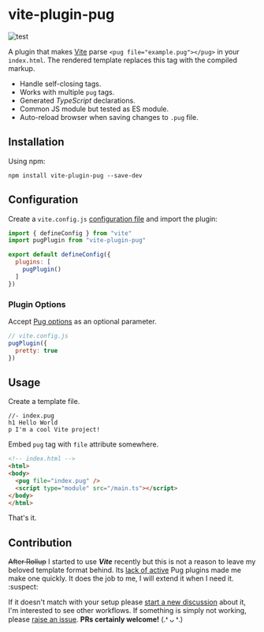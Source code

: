# vite-plugin-pug

![test](https://github.com/SubZtep/vite-plugin-pug/workflows/npm%20test/badge.svg)

A plugin that makes [Vite](https://vitejs.dev/) parse `<pug file="example.pug"></pug>` in your `index.html`. The rendered template replaces this tag with the compiled markup.

- Handle self-closing tags.
- Works with multiple `pug` tags.
- Generated _TypeScript_ declarations.
- Common JS module but tested as ES module.
- Auto-reload browser when saving changes to `.pug` file.

## Installation

Using npm:

```console
npm install vite-plugin-pug --save-dev
```

## Configuration

Create a `vite.config.js` [configuration file](https://vitejs.dev/config/) and import the plugin:

```js
import { defineConfig } from "vite"
import pugPlugin from "vite-plugin-pug"

export default defineConfig({
  plugins: [
    pugPlugin()
  ]
})
```

### Plugin Options

Accept [Pug options](https://pugjs.org/api/reference.html#options) as an optional parameter.

```js
// vite.config.js
pugPlugin({
  pretty: true
})
```

## Usage

Create a template file.

```pug
//- index.pug
h1 Hello World
p I'm a cool Vite project!
```

Embed `pug` tag with `file` attribute somewhere.

```html
<!-- index.html -->
<html>
<body>
  <pug file="index.pug" />
  <script type="module" src="/main.ts"></script>
</body>
</html>
```

That's it.

## Contribution

 ~~After Rollup~~ I started to use _**Vite**_ recently but this is not a reason to leave my beloved template format behind. Its [lack of active](https://github.com/marlonmarcello/vite-plugin-pug) Pug plugins made me make one quickly. It does the job to me, I will extend it when I need it. :suspect:

 If it doesn't match with your setup please [start a new discussion](https://github.com/SubZtep/vite-plugin-pug/discussions/new) about it, I'm interested to see other workflows. If something is simply not working, please [raise an issue](https://github.com/SubZtep/vite-plugin-pug/issues/new). **PRs certainly welcome!** (.❛ ᴗ ❛.)
